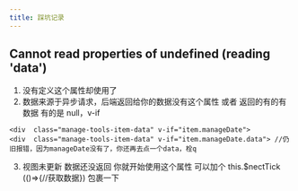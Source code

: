 ```yaml
---
title: 踩坑记录
---
```

## Cannot read properties of undefined (reading 'data')
1. 没有定义这个属性却使用了
2. 数据来源于异步请求，后端返回给你的数据没有这个属性 或者 返回的有的有数据 有的是 null，v-if
```
<div  class="manage-tools-item-data" v-if="item.manageDate">
<div  class="manage-tools-item-data" v-if="item.manageDate.data"> //仍旧报错，因为manageDate没有了，你还再去点一个data，栓q
```
3. 视图未更新 数据还没返回 你就开始使用这个属性 可以加个 this.$nectTick (()=>{//获取数据}) 包裹一下